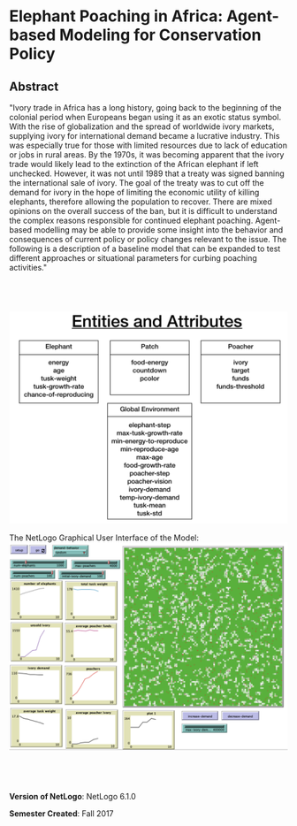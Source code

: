 # Elephant Poaching in Africa: Agent-based Modeling for Conservation Policy


## Abstract
"Ivory trade in Africa has a long history, going back to the beginning of the colonial period when Europeans began using it as an exotic status symbol. With the rise of globalization and the spread of worldwide ivory markets, supplying ivory for international demand became a lucrative industry. This was especially true for those with limited resources due to lack of education or jobs in rural areas. By the 1970s, it was becoming apparent that the ivory trade would likely lead to the extinction of the African elephant if left unchecked. However, it was not until 1989 that a treaty was signed banning the international sale of ivory. The goal of the treaty was to cut off the demand for ivory in the hope of limiting the economic utility of killing elephants, therefore allowing the population to recover. There are mixed opinions on the overall success of the ban, but it is difficult to understand the complex reasons responsible for continued elephant poaching. Agent-based modelling may be able to provide some insight into the behavior and consequences of current policy or policy changes relevant to the issue. The following is a description of a baseline model that can be expanded to test different approaches or situational parameters for curbing poaching activities."

## &nbsp;
![Entities And Attributes](EntitiesAndAttributes.png)

The NetLogo Graphical User Interface of the Model: 
![The NetLogo Graphical User Interface](GUI.png)

## &nbsp;

**Version of NetLogo**: NetLogo 6.1.0

**Semester Created**: Fall 2017

